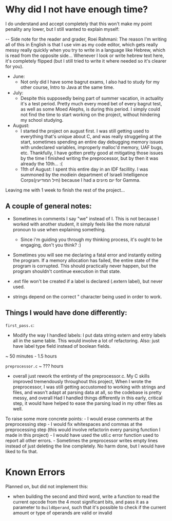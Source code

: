 # Why did I not have enough time?

I do understand and accept completely that this won't make my point penality any lower, but I still wanted to explain myself: 

-- Side note for the reader and grader, Roei Rahmani: The reason I'm writing all of this in English is that I use vim as my code editor, which gets really messy really quickly when you try to write in a language like Hebrew, which is read from the opposite side... Whenever I look or write hebrew text here, it's completely flipped (but I still tried to write it where needed so it's clearer for you).


- June: 
    - Not only did I have some bagrut exams, I also had to study for my other course, Intro to Java at the same time. 
- July:
    - Despite this supposedly being part of summer vacation, in actuality it's a test period. Pretty much every moed bet of every bagrut test, as well as some Moed Alephs, is during this period. I simply could not find the time to start working on the project, without hindering my school studying.
- August:
    - I started the project on august first. I was still getting used to everything that's unique about C, and was really struggeling at the start, sometimes spending an entire day debugging memory issues with undeclared variables, improperly malloc'd memory, UAF bugs, etc. Thankfully, I have gotten pretty good at mitigating those issues by the time I finished writing the preprocessor, but by then it was already the 10th... :(
    - 11th of August: I spent this entire day in an IDF facillity. I was summoned by the modiein department of Israeli Intelligence Corps(חיל המודיעין) because I had a יום מיונים for Gamma.

Leaving me with 1 week to finish the rest of the project...








## A couple of general notes:
-   Sometimes in comments I say "we" instead of I. This is not because I worked with another student, it simply feels like the more natural pronoun to use when explaining something.
    - Since i'm guiding you through my thinking process,  it's ought to be engaging, don't you think? :)

- Sometimes you will see me declaring a fatal error and instantly exiting the program. If a memory allocation has failed, the entire state of the program is corrupted. This should practically never happen, but the program shouldn't continue execution in that state.

- .ext file won't be created if a label is declared (.extern label), but never used.

- strings depend on the correct " character being used in order to work.


## Things I would have done differently:


`first_pass.c`: 
- Modify the way I handled labels: I put data string extern and entry labels all in the same table.  This would involve a lot of refactoring. Also: just have label type field instead of boolean fields.

~ 50 minutes - 1.5 hours


`preprocessor.c` ~ ??? hours
- overall just rework the entirety of the preprocessor.c. My C skills improved tremendously throughout this project, When I wrote the preprocessor, I was still getting accustomed to working with strings and files, and wasn't adapt at parsing data at all, so the codebase is pretty messy, and overall Had I handled things differently in this early, critical step, it would have helped to ease the parsing load in my other files as well.

To raise some more concrete points:
    - I would erase comments at the preprocessing step
    - I would fix whitespaces and commas at the preprocessing step (this would involve refactorin every parsing function I made in this project)
    - I would have used the util.c error function used to report all other errors.
    - Sometimes the preprocessor writes empty lines instead of just deleting the line completely. No harm done, but I would have liked to fix that.


# Known Errors 

Planned on, but did not implement this: 
- when building the second and third word,  write a function to read the current opcode from the 4 most significant bits, and pass it as a parameter to `BuildOperand`, such that it's possible to check if the current amount or type of operands are valid or invalid
